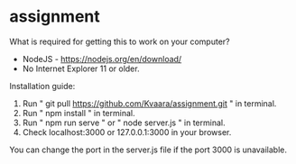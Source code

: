 # assignment

What is required for getting this to work on your computer?
* NodeJS - https://nodejs.org/en/download/
* No Internet Explorer 11 or older.

Installation guide:
1. Run " git pull https://github.com/Kvaara/assignment.git " in terminal.
2. Run " npm install " in terminal.
3. Run " npm run serve " or " node server.js " in terminal.
4. Check localhost:3000 or 127.0.0.1:3000 in your browser.

You can change the port in the server.js file if the port 3000 is unavailable.
